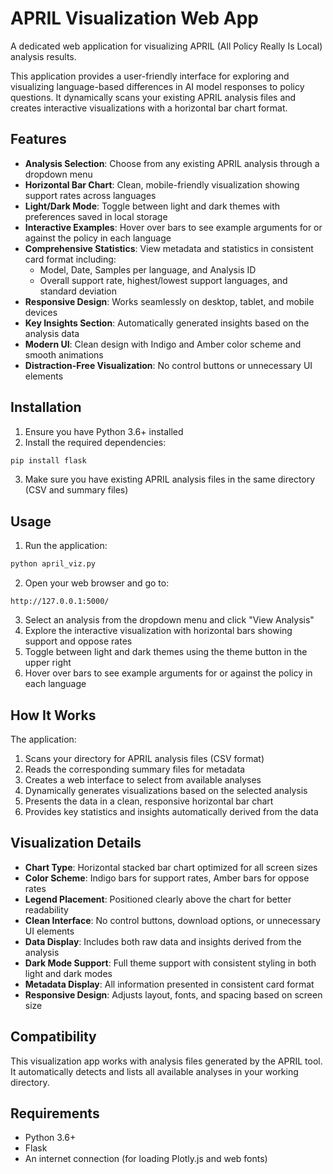 # APRIL Visualization Web App

A dedicated web application for visualizing APRIL (All Policy Really Is Local) analysis results.

This application provides a user-friendly interface for exploring and visualizing language-based differences in AI model responses to policy questions. It dynamically scans your existing APRIL analysis files and creates interactive visualizations with a horizontal bar chart format.

## Features

- **Analysis Selection**: Choose from any existing APRIL analysis through a dropdown menu
- **Horizontal Bar Chart**: Clean, mobile-friendly visualization showing support rates across languages
- **Light/Dark Mode**: Toggle between light and dark themes with preferences saved in local storage
- **Interactive Examples**: Hover over bars to see example arguments for or against the policy in each language
- **Comprehensive Statistics**: View metadata and statistics in consistent card format including:
  - Model, Date, Samples per language, and Analysis ID
  - Overall support rate, highest/lowest support languages, and standard deviation
- **Responsive Design**: Works seamlessly on desktop, tablet, and mobile devices
- **Key Insights Section**: Automatically generated insights based on the analysis data
- **Modern UI**: Clean design with Indigo and Amber color scheme and smooth animations
- **Distraction-Free Visualization**: No control buttons or unnecessary UI elements

## Installation

1. Ensure you have Python 3.6+ installed
2. Install the required dependencies:

```bash
pip install flask
```

3. Make sure you have existing APRIL analysis files in the same directory (CSV and summary files)

## Usage

1. Run the application:

```bash
python april_viz.py
```

2. Open your web browser and go to:

```
http://127.0.0.1:5000/
```

3. Select an analysis from the dropdown menu and click "View Analysis"
4. Explore the interactive visualization with horizontal bars showing support and oppose rates
5. Toggle between light and dark themes using the theme button in the upper right
6. Hover over bars to see example arguments for or against the policy in each language

## How It Works

The application:

1. Scans your directory for APRIL analysis files (CSV format)
2. Reads the corresponding summary files for metadata
3. Creates a web interface to select from available analyses
4. Dynamically generates visualizations based on the selected analysis
5. Presents the data in a clean, responsive horizontal bar chart
6. Provides key statistics and insights automatically derived from the data

## Visualization Details

- **Chart Type**: Horizontal stacked bar chart optimized for all screen sizes
- **Color Scheme**: Indigo bars for support rates, Amber bars for oppose rates
- **Legend Placement**: Positioned clearly above the chart for better readability
- **Clean Interface**: No control buttons, download options, or unnecessary UI elements
- **Data Display**: Includes both raw data and insights derived from the analysis
- **Dark Mode Support**: Full theme support with consistent styling in both light and dark modes
- **Metadata Display**: All information presented in consistent card format
- **Responsive Design**: Adjusts layout, fonts, and spacing based on screen size

## Compatibility

This visualization app works with analysis files generated by the APRIL tool. It automatically detects and lists all available analyses in your working directory.

## Requirements

- Python 3.6+
- Flask
- An internet connection (for loading Plotly.js and web fonts) 